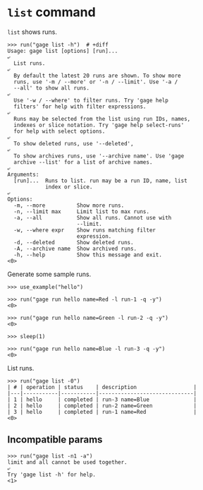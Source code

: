 # `list` command

`list` shows runs.

    >>> run("gage list -h")  # +diff
    Usage: gage list [options] [run]...
    ⤶
      List runs.
    ⤶
      By default the latest 20 runs are shown. To show more
      runs, use '-m / --more' or '-n / --limit'. Use '-a /
      --all' to show all runs.
    ⤶
      Use '-w / --where' to filter runs. Try 'gage help
      filters' for help with filter expressions.
    ⤶
      Runs may be selected from the list using run IDs, names,
      indexes or slice notation. Try 'gage help select-runs'
      for help with select options.
    ⤶
      To show deleted runs, use '--deleted',
    ⤶
      To show archives runs, use '--archive name'. Use 'gage
      archive --list' for a list of archive names.
    ⤶
    Arguments:
      [run]...  Runs to list. run may be a run ID, name, list
                index or slice.
    ⤶
    Options:
      -m, --more          Show more runs.
      -n, --limit max     Limit list to max runs.
      -a, --all           Show all runs. Cannot use with
                          --limit.
      -w, --where expr    Show runs matching filter
                          expression.
      -d, --deleted       Show deleted runs.
      -A, --archive name  Show archived runs.
      -h, --help          Show this message and exit.
    <0>

Generate some sample runs.

    >>> use_example("hello")

    >>> run("gage run hello name=Red -l run-1 -q -y")
    <0>

    >>> run("gage run hello name=Green -l run-2 -q -y")
    <0>

    >>> sleep(1)

    >>> run("gage run hello name=Blue -l run-3 -q -y")
    <0>

List runs.

    >>> run("gage list -0")
    | # | operation | status    | description                  |
    |---|-----------|-----------|------------------------------|
    | 1 | hello     | completed | run-3 name=Blue              |
    | 2 | hello     | completed | run-2 name=Green             |
    | 3 | hello     | completed | run-1 name=Red               |
    <0>

## Incompatible params

    >>> run("gage list -n1 -a")
    limit and all cannot be used together.
    ⤶
    Try 'gage list -h' for help.
    <1>
